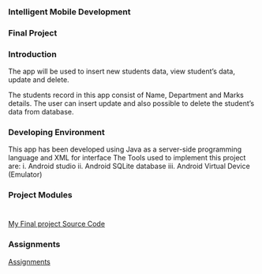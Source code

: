 <h3><strong>Intelligent Mobile Development</strong></h3>
<h3><strong>Final Project</strong></h3>
<h3><strong>Introduction</strong></h3>
The app will be used to insert new students data, view student’s data, update and delete.

The students record in this app consist of Name, Department and Marks details. The user can insert update and also possible to delete the student’s data from database.

<h3><strong>Developing Environment</strong></h3>

This app has been developed using Java as a server-side programming language and XML for interface The Tools used to implement this project are: 
i. Android studio 
ii. Android SQLite database 
iii. Android Virtual Device (Emulator)

<h3>Project Modules</h3>


<h3></h3>
 <br>
<a href="https://github.com/jeymo2019/Hello-World/blob/master/Myfinalproject/">My Final project Source Code</a>

<h3>Assignments</h3>
<a href="https://github.com/jeymo2019/Hello-World/blob/master/Assignments.md" > Assignments</a>
